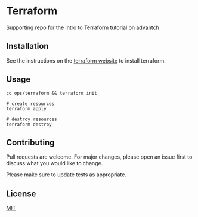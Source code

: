 # Terraform

Supporting repo for the intro to Terraform tutorial on [advantch](https://www.advantch.com)

## Installation

See the instructions on the [terraform website](https://learn.hashicorp.com/terraform?utm_source=terraform_io) to install terraform.


## Usage

```shell
cd ops/terraform && terraform init

# create resources
terraform apply

# destroy resources
terraform destroy
```



## Contributing
Pull requests are welcome. For major changes, please open an issue first to discuss what you would like to change.

Please make sure to update tests as appropriate.

## License
[MIT](https://choosealicense.com/licenses/mit/)